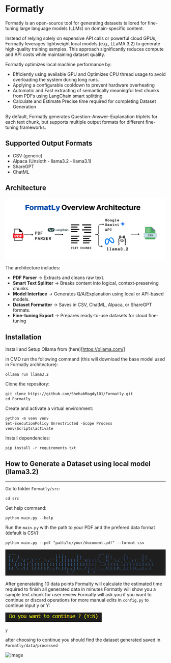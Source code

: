 # Formatly

Formatly is an open-source tool for generating datasets tailored for fine-tuning large language models (LLMs) on domain-specific content.

Instead of relying solely on expensive API calls or powerful cloud GPUs, Formatly leverages lightweight local models (e.g., LLaMA 3.2) to generate high-quality training samples. This approach significantly reduces compute and API costs while maintaining dataset quality.

Formatly optimizes local machine performance by:

- Efficiently using available GPU and Optimizes CPU thread usage to avoid overloading the system during long runs.
- Applying a configurable cooldown to prevent hardware overheating
- Automatic and Fast extracting of semantically meaningful text chunks from PDFs using LangChain smart splitting
- Calculate and Estimate Precise time required for completing Dataset Generation

By default, Formatly generates Question–Answer–Explanation triplets for each text chunk, but supports multiple output formats for different fine-tuning frameworks.

## Supported Output Formats

- CSV (generic)
- Alpaca (Unsloth - llama3.2 - llama3.1)
- ShareGPT
- ChatML

## Architecture


![alt text](image.png)

The architecture includes:

- **PDF Parser** → Extracts and cleans raw text.
- **Smart Text Splitter** → Breaks content into logical, context-preserving chunks.
- **Model Interface** → Generates Q/A/Explanation using local or API-based models.
- **Dataset Formatter** → Saves in CSV, ChatML, Alpaca, or ShareGPT formats.
- **Fine-tuning Export** → Prepares ready-to-use datasets for cloud fine-tuning


## Installation


Install and Setup Ollama from (here)[https://ollama.com/]

in CMD run the following command (this will download the base model used in Formatly architecture):

```
ollama run llama3.2
```

Clone the repository:

```
git clone https://github.com/ShehabMagdy101/Formatly.git
cd Formatly

```
Create and activate a virtual environment:

```
python -m venv venv
Set-ExecutionPolicy Unrestricted -Scope Process
venv\Scripts\activate

```

Install dependencies:

```
pip install -r requirements.txt
```
## How to Generate a Dataset using local model (llama3.2)
---


Go to folder `Formatly/src`:

```
cd src

```

Get help command:

```
python main.py --help
```

Run the `main.py` with the path to your PDF and the prefered data format (default is CSV):

```
python main.py --pdf "path/to/your/document.pdf" --format csv
```
![alt text](image-1.png)

After generatating 10 data points Formalty will calculate the estimated time required to finish all generated data in minutes
Formatly will show you a sample text chunk for user review
Formatly will ask you if you want to continue or discard operations for more manual edits in `config.py`
to continue input y or Y:

![alt text](image-2.png)

```
y
```

after choosing to continue you should find the dataset generated saved in `Formatly/data/processed`

<img width="233" height="69" alt="image" src="https://github.com/user-attachments/assets/dc0a9303-6d64-4cd9-bb2a-d45129739306" />



